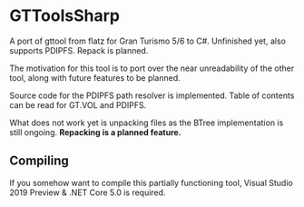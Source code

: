 # GTToolsSharp
A port of gttool from flatz for Gran Turismo 5/6 to C#. Unfinished yet, also supports PDIPFS. Repack is planned.

The motivation for this tool is to port over the near unreadability of the other tool, along with future features to be planned.

Source code for the PDIPFS path resolver is implemented. Table of contents can be read for GT.VOL and PDIPFS.


What does not work yet is unpacking files as the BTree implementation is still ongoing.
**Repacking is a planned feature.**

## Compiling
If you somehow want to compile this partially functioning tool, Visual Studio 2019 Preview & .NET Core 5.0 is required.



